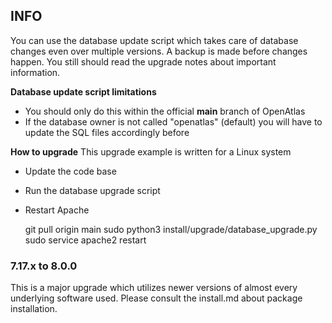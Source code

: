 ## INFO
You can use the database update script which takes care of database changes even
over multiple versions. A backup is made before changes happen.
You still should read the upgrade notes about important information.

**Database update script limitations**
* You should only do this within the official **main** branch of OpenAtlas
* If the database owner is not called "openatlas" (default) you will have to
  update the SQL files accordingly before

**How to upgrade**
This upgrade example is written for a Linux system
* Update the code base
* Run the database upgrade script
* Restart Apache

    git pull origin main
    sudo python3 install/upgrade/database_upgrade.py
    sudo service apache2 restart

### 7.17.x to 8.0.0

This is a major upgrade which utilizes newer versions of almost every underlying
software used. Please consult the install.md about package installation.
